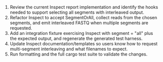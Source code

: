 1. Review the current Inspect report implementation and identify the hooks needed to support selecting all segments with interleaved output.
2. Refactor Inspect to accept SegmentOrAll, collect reads from the chosen segments, and emit interleaved FASTQ when multiple segments are requested.
3. Add an integration fixture exercising Inspect with segment = "all" plus the expected output, and regenerate the generated test harness.
4. Update Inspect documentation/templates so users know how to request multi-segment interleaving and what filenames to expect.
5. Run formatting and the full cargo test suite to validate the changes.
